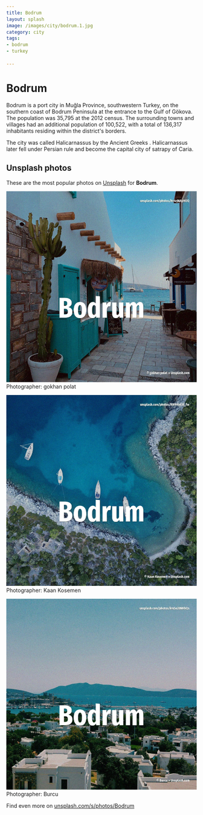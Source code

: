 ```yaml
---
title: Bodrum
layout: splash
image: /images/city/bodrum.1.jpg
category: city
tags:
- bodrum
- turkey

---
```

# Bodrum

Bodrum  is a port city in Muğla Province, southwestern Turkey, on the southern coast of Bodrum 
Peninsula at the entrance to the Gulf of Gökova.
The population was 35,795 at the 2012 census.
The surrounding towns and villages had an additional population of 100,522, with a total of 136,317 
inhabitants residing within the district's borders.

The city was called Halicarnassus by the Ancient Greeks .
Halicarnassus later fell under Persian rule and become the capital city of satrapy of Caria.

 
## Unsplash photos
These are the most popular photos on [Unsplash](https://unsplash.com) for **Bodrum**.
 
![Bodrum](/images/city/bodrum.1.jpg)
Photographer:  gokhan polat
 
![Bodrum](/images/city/bodrum.2.jpg)
Photographer:  Kaan Kosemen
 
![Bodrum](/images/city/bodrum.3.jpg)
Photographer:  Burcu
 
Find even more on [unsplash.com/s/photos/Bodrum](https://unsplash.com/s/photos/Bodrum)
 
